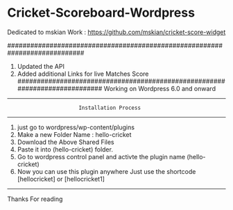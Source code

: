 # Cricket-Scoreboard-Wordpress
Dedicated to mskian Work : https://github.com/mskian/cricket-score-widget

############################################################################
1) Updated the API 
2) Added additional Links for live Matches Score
############################################################################
Working on Wordpress 6.0 and onward 


----------------------------------------------------------------------------
                           Installation Process 
----------------------------------------------------------------------------
1) just go to wordpress/wp-content/plugins
2) Make a new Folder Name :  hello-cricket
3) Download the Above Shared Files
4) Paste it into (hello-cricket) folder.
5) Go to wordpress control panel and activte the plugin name (hello-cricket)
6) Now you can use this plugin anywhere Just use the shortcode [hellocricket] or [hellocricket1]
-----------------------------------------------------------------------------

Thanks For reading 

